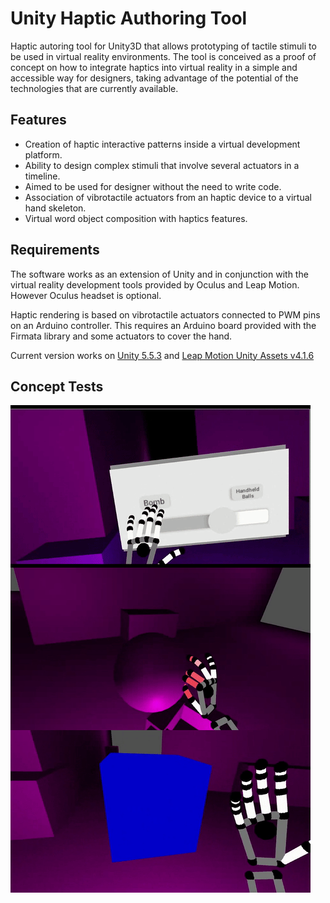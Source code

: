 # Unity Haptic Authoring Tool

Haptic autoring tool for Unity3D that allows prototyping of tactile stimuli to be used in virtual reality environments. The tool is conceived as a proof of concept on how to integrate haptics into virtual reality in a simple and accessible way for designers, taking advantage of the potential of the technologies that are currently available.

## Features

* Creation of haptic interactive patterns inside a virtual development platform.
* Ability to design complex stimuli that involve several actuators in a timeline.
* Aimed to be used for designer without the need to write code.
* Association of vibrotactile actuators from an haptic device to a virtual hand skeleton.
* Virtual word object composition with haptics features.

## Requirements

The software works as an extension of Unity and in conjunction with the virtual reality development tools provided by Oculus and Leap Motion. However Oculus headset is optional.

Haptic rendering is based on vibrotactile actuators connected to PWM pins on an Arduino controller. This requires an Arduino board provided with the Firmata library and some actuators to cover the hand.

Current version works on [Unity 5.5.3][unity-download] and [Leap Motion Unity Assets v4.1.6][leap-motion-unity]

## Concept Tests

<img src="Docs/stimulus.gif" align="middle" width="480"/>

<img src="Docs/handheld.gif" align="middle" width="480"/>

<img src="Docs/folding.gif" align="middle" width="480"/>

[unity-download]:https://unity3d.com/es/get-unity/download/archive
[leap-motion-unity]:https://github.com/leapmotion/UnityModules